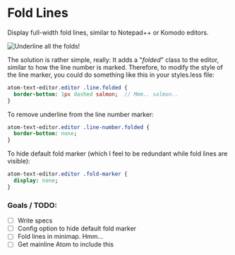 # Fold Lines

Display full-width fold lines, similar to Notepad++ or Komodo editors.

![Underline all the folds!](http://i.imgur.com/eCu5VW4.gif)

The solution is rather simple, really: It adds a "*folded*" class to the editor, similar to how the
line number is marked.  Therefore, to modify the style of the line marker, you could do something
like this in your styles.less file:

```sass
atom-text-editor.editor .line.folded {
  border-bottom: 1px dashed salmon;  // Mmm.. salmon..
}
```

To remove underline from the line number marker:
```sass
atom-text-editor.editor .line-number.folded {
  border-bottom: none;
}
```

To hide default fold marker (which I feel to be redundant while fold lines are visible):
```sass
atom-text-editor.editor .fold-marker {
  display: none;
}
```

### Goals / TODO:
* [ ] Write specs
* [ ] Config option to hide default fold marker
* [ ] Fold lines in minimap.  Hmm&hellip;
* [ ] Get mainline Atom to include this

